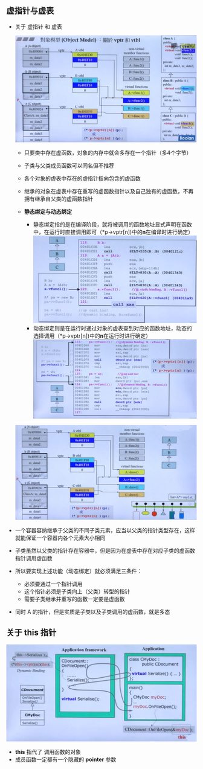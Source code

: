 ## 虚指针与虚表

- 关于 虚指针 和 虚表

	![](./img/88.png)
    - 只要类中存在虚函数，对象的内存中就会多存在一个指针（多4个字节）
    - 子类与父类成员函数可以同名但不推荐
    - 各个对象的虚表中存在的虚指针指向包含的虚函数
    - 继承的对象在虚表中存在重写的虚函数指针以及自己独有的虚函数，不再拥有继承自父类的虚函数指针
    - **静态绑定与动态绑定**

		- 静态绑定指的是在编译阶段，就将被调用的函数地址显式声明在函数中，在运行时直接调用即可（\*p->vptr[n])中的**n**在编译时进行确定）
		![](./img/91.png)
		- 动态绑定则是在运行时通过对象的虚表查到对应的函数地址，动态的选择调用（\*p->vptr[n])中的**n**在运行时进行确定）
 		![](./img/92.png)
  
  ![](./img/89.png)
 - 一个容器容纳继承于父类的不同子类元素，应当以父类的指针类型存在，这样就能保证一个容器内各个元素大小相同
 - 子类虽然以父类的指针存在容器中，但是因为在虚表中存在对应子类的虚函数指针调用虚函数
 - 所以要实现上述功能（动态绑定）就必须满足三条件：
    - 必须要通过一个指针调用
    - 这个指针必须是子类向上（父类）转型的指针
    - 需要子类继承并重写的函数一定要是虚函数
 - 同时 A 的指针，但是实质是子类以及子类调用的虚函数，就是多态


## 关于 this 指针

![](./img/90.png)

- **this** 指代了 调用函数的对象
- 成员函数一定都有一个隐藏的 **pointer** 参数 